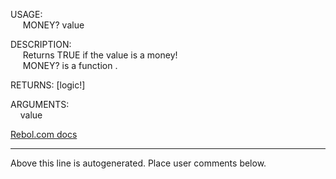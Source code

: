 USAGE:  
&nbsp;&nbsp;&nbsp;&nbsp;&nbsp;MONEY?&nbsp;value&nbsp;  
  
DESCRIPTION:  
&nbsp;&nbsp;&nbsp;&nbsp;&nbsp;Returns&nbsp;TRUE&nbsp;if&nbsp;the&nbsp;value&nbsp;is&nbsp;a&nbsp;money!  
&nbsp;&nbsp;&nbsp;&nbsp;&nbsp;MONEY?&nbsp;is&nbsp;a&nbsp;function&nbsp;.  
  
RETURNS:&nbsp;[logic!]  
  
ARGUMENTS:  
&nbsp;&nbsp;&nbsp;&nbsp;value  

[Rebol.com docs](http://www.rebol.com/r3/docs/functions/money-q.html)
___
Above this line is autogenerated. Place user comments below.